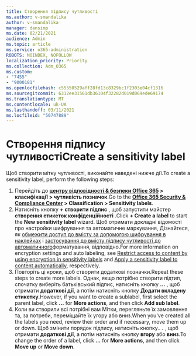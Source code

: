 ```yaml
---
title: Створення підпису чутливості
ms.author: v-smandalika
author: v-smandalika
manager: dansimp
ms.date: 02/21/2021
audience: Admin
ms.topic: article
ms.service: o365-administration
ROBOTS: NOINDEX, NOFOLLOW
localization_priority: Priority
ms.collection: Adm_O365
ms.custom:
- "7455"
- "9000181"
ms.openlocfilehash: c55550529aff28fd13c8329bc1f2303e04cf1316
ms.sourcegitcommit: 6312ee31561db36104f32282d019d069ede69174
ms.translationtype: MT
ms.contentlocale: uk-UA
ms.lasthandoff: 03/11/2021
ms.locfileid: "50747889"
---
```

# <a name="create-a-sensitivity-label"></a><span data-ttu-id="d2772-102">Створення підпису чутливості</span><span class="sxs-lookup"><span data-stu-id="d2772-102">Create a sensitivity label</span></span>

<span data-ttu-id="d2772-103">Щоб створити мітку чутливості, виконайте наведені нижче дії.</span><span class="sxs-lookup"><span data-stu-id="d2772-103">To create a sensitivity label, perform the following steps:</span></span>

1. <span data-ttu-id="d2772-104">Перейдіть до **[центру відповідності & безпеки Office 365](https://sip.protection.office.com/) > класифікації > чутливість позначок**.</span><span class="sxs-lookup"><span data-stu-id="d2772-104">Go to the **[Office 365 Security & Compliance Center](https://sip.protection.office.com/) > Classification > Sensitivity labels**.</span></span>
2. <span data-ttu-id="d2772-105">Натисніть кнопку **+ створити підпис** , щоб запустити майстер **створення етикеток конфіденційності** .</span><span class="sxs-lookup"><span data-stu-id="d2772-105">Click **+ Create a label** to start the **New sensitivity label** wizard.</span></span> <span data-ttu-id="d2772-106">Щоб отримати докладні відомості про настройки шифрування та автоматичне маркування, Дізнайтеся, як [обмежити доступ до вмісту за допомогою шифрування в наклейках](https://docs.microsoft.com/microsoft-365/compliance/encryption-sensitivity-labels) і [застосування до вмісту підпису чутливості до автоматичного](https://docs.microsoft.com/microsoft-365/compliance/apply-sensitivity-label-automatically)форматування, відповідно.</span><span class="sxs-lookup"><span data-stu-id="d2772-106">For more information on encryption settings and auto labeling, see [Restrict access to content by using encryption in sensitivity labels](https://docs.microsoft.com/microsoft-365/compliance/encryption-sensitivity-labels) and [Apply a sensitivity label to content automatically](https://docs.microsoft.com/microsoft-365/compliance/apply-sensitivity-label-automatically), respectively.</span></span>
3. <span data-ttu-id="d2772-107">Повторіть ці кроки, щоб створити додаткові позначки.</span><span class="sxs-lookup"><span data-stu-id="d2772-107">Repeat these steps to create more labels.</span></span> <span data-ttu-id="d2772-108">Однак, якщо потрібно створити підтип, спочатку виберіть батьківський підпис, натисніть кнопку **...** , щоб отримати **додаткові дії**, а потім натисніть кнопку **Додати вкладену етикетку**.</span><span class="sxs-lookup"><span data-stu-id="d2772-108">However, if you want to create a sublabel, first select the parent label, click **...** for **More actions**, and then click **Add sub label**.</span></span>
4. <span data-ttu-id="d2772-109">Коли ви створили всі потрібні вам Мітки, перегляньте їх замовлення та, за потреби, переміщайте їх угору або вниз.</span><span class="sxs-lookup"><span data-stu-id="d2772-109">When you've created all the labels you need, review their order and if necessary, move them up or down.</span></span> <span data-ttu-id="d2772-110">Щоб змінити порядок підпису, натисніть кнопку.. **.** , щоб отримати **додаткові дії**, а потім натисніть кнопку **вгору** або **вниз**.</span><span class="sxs-lookup"><span data-stu-id="d2772-110">To change the order of a label, click **...** for **More actions**, and then click **Move up** or **Move down**.</span></span> 
